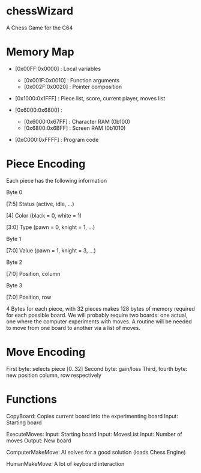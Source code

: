 # chessWizard
A Chess Game for the C64

# Memory Map
* [0x00FF:0x0000] : Local variables
  * [0x001F:0x0010] : Function arguments
  * [0x002F:0x0020] : Pointer composition

* [0x1000:0x1FFF] : Piece list, score, current player, moves list
* [0x6000:0x6800] : 
  * [0x6000:0x67FF] : Character RAM (0b100)
  * [0x6800:0x6BFF] : Screen RAM (0b1010)

* [0xC000:0xFFFF] : Program code

# Piece Encoding
Each piece has the following information

Byte 0

[7:5] Status  (active, idle, ...)

[4]   Color   (black = 0, white = 1)

[3:0] Type    (pawn = 0, knight = 1, ...)

Byte 1

[7:0] Value   (pawn = 1, knight = 3, ...)


Byte 2 

[7:0] Position, column


Byte 3

[7:0] Position, row

4 Bytes for each piece, with 32 pieces makes 128 bytes of memory required for each possible board.
We will probably require two boards: one actual, one where the computer experiments with moves.
A routine will be needed to move from one board to another via a list of moves.

# Move Encoding
First byte: selects piece [0..32]
Second byte: gain/loss
Third, fourth byte: new position column, row respectively


# Functions

CopyBoard:
  Copies current board into the experimenting board
  Input: Starting board

ExecuteMoves:
  Input: Starting board
  Input: MovesList
  Input: Number of moves
  Output: New board

ComputerMakeMove:
  AI solves for a good solution (loads Chess Engine)

HumanMakeMove:
  A lot of keyboard interaction

